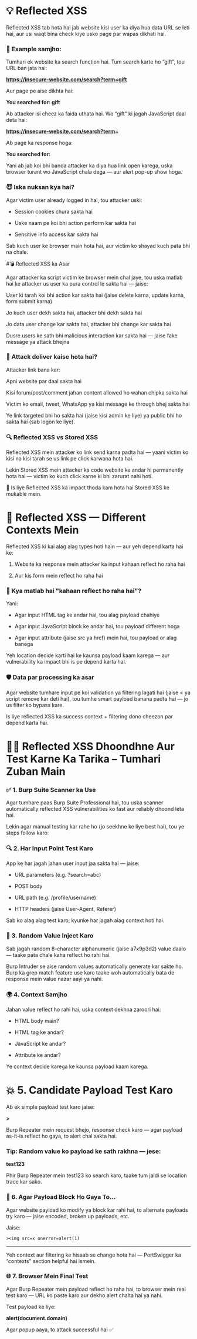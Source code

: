 # 💡 Reflected XSS 

Reflected XSS tab hota hai jab website kisi user ka diya hua data URL se leti hai, aur usi waqt bina check kiye usko page par wapas dikhati hai.

### 🧪 Example samjho:

Tumhari ek website ka search function hai. Tum search karte ho “gift”, tou URL ban jata hai:

**https://insecure-website.com/search?term=gift**

Aur page pe aise dikhta hai:

**<p>You searched for: gift</p>**

Ab attacker isi cheez ka faida uthata hai. Wo “gift” ki jagah JavaScript daal deta hai:

**https://insecure-website.com/search?term=<script>alert('XSS')</script>**

Ab page ka response hoga:

**<p>You searched for: <script>alert('XSS')</script></p>**

Yani ab jab koi bhi banda attacker ka diya hua link open karega, uska browser turant wo JavaScript chala dega — aur alert pop-up show hoga.

### 😈 Iska nuksan kya hai?

Agar victim user already logged in hai, tou attacker uski:

- Session cookies chura sakta hai

- Uske naam pe koi bhi action perform kar sakta hai

- Sensitive info access kar sakta hai

Sab kuch user ke browser main hota hai, aur victim ko shayad kuch pata bhi na chale.

#💣 Reflected XSS ka Asar

Agar attacker ka script victim ke browser mein chal jaye, tou uska matlab hai ke attacker us user ka pura control le sakta hai — jaise:

User ki tarah koi bhi action kar sakta hai (jaise delete karna, update karna, form submit karna)

Jo kuch user dekh sakta hai, attacker bhi dekh sakta hai

Jo data user change kar sakta hai, attacker bhi change kar sakta hai

Dusre users ke sath bhi malicious interaction kar sakta hai — jaise fake message ya attack bhejna

### 💌 Attack deliver kaise hota hai?

Attacker link bana kar:

Apni website par daal sakta hai

Kisi forum/post/comment jahan content allowed ho wahan chipka sakta hai

Victim ko email, tweet, WhatsApp ya kisi message ke through bhej sakta hai

Ye link targeted bhi ho sakta hai (jaise kisi admin ke liye) ya public bhi ho sakta hai (sab logon ke liye).


### 🔍 Reflected XSS vs Stored XSS

Reflected XSS mein attacker ko link send karna padta hai — yaani victim ko kisi na kisi tarah se us link pe click karwana hota hai.

Lekin Stored XSS mein attacker ka code website ke andar hi permanently hota hai — victim ko kuch click karne ki bhi zarurat nahi hoti.

📌 Is liye Reflected XSS ka impact thoda kam hota hai Stored XSS ke mukable mein.

# 🎯 Reflected XSS — Different Contexts Mein

Reflected XSS ki kai alag alag types hoti hain — aur yeh depend karta hai ke:

1. Website ka response mein attacker ka input kahaan reflect ho raha hai

2. Aur kis form mein reflect ho raha hai

### 📍 Kya matlab hai "kahaan reflect ho raha hai"?

Yani:

- Agar input HTML tag ke andar hai, tou alag payload chahiye

- Agar input JavaScript block ke andar hai, tou payload different hoga

- Agar input attribute (jaise src ya href) mein hai, tou payload or alag banega

Yeh location decide karti hai ke kaunsa payload kaam karega — aur vulnerability ka impact bhi is pe depend karta hai.

### 🛡️ Data par processing ka asar

Agar website tumhare input pe koi validation ya filtering lagati hai (jaise < ya script remove kar deti hai), tou tumhe smart payload banana padta hai — jo us filter ko bypass kare.

Is liye reflected XSS ka success context + filtering dono cheezon par depend karta hai.

# 🕵️‍♂️ Reflected XSS Dhoondhne Aur Test Karne Ka Tarika – Tumhari Zuban Main

### ✅ 1. Burp Suite Scanner ka Use

Agar tumhare paas Burp Suite Professional hai, tou uska scanner automatically reflected XSS vulnerabilities ko fast aur reliably dhoond leta hai.

Lekin agar manual testing kar rahe ho (jo seekhne ke liye best hai), tou ye steps follow karo:

### 🔍 2. Har Input Point Test Karo

App ke har jagah jahan user input jaa sakta hai — jaise:

- URL parameters (e.g. ?search=abc)

- POST body

- URL path (e.g. /profile/username)

- HTTP headers (jaise User-Agent, Referer)

Sab ko alag alag test karo, kyunke har jagah alag context hoti hai.

### 🧪 3. Random Value Inject Karo

Sab jagah random 8-character alphanumeric (jaise a7x9p3d2) value daalo — taake pata chale kaha reflect ho rahi hai.

Burp Intruder se aise random values automatically generate kar sakte ho.
Burp ka grep match feature use karo taake woh automatically bata de response mein value nazar aayi ya nahi.

### 🌍 4. Context Samjho

Jahan value reflect ho rahi hai, uska context dekhna zaroori hai:

- HTML body main?

- HTML tag ke andar?

- JavaScript ke andar?

- Attribute ke andar?

Ye context decide karega ke kaunsa payload kaam karega.

# 💥 5. Candidate Payload Test Karo

Ab ek simple payload test karo jaise:

**><script>alert(1)</script>**

Burp Repeater mein request bhejo, response check karo — agar payload as-it-is reflect ho gaya, to alert chal sakta hai.

### Tip: Random value ko payload ke sath rakhna — jese:

**test123<script>alert(1)</script>**

Phir Burp Repeater mein test123 ko search karo, taake tum jaldi se location trace kar sako.

### 🔄 6. Agar Payload Block Ho Gaya To...

Agar website payload ko modify ya block kar rahi hai, to alternate payloads try karo — jaise encoded, broken up payloads, etc.

Jaise:

```><img src=x onerror=alert(1)```

---

Yeh context aur filtering ke hisaab se change hota hai — PortSwigger ka “contexts” section helpful hai ismein.

### 🌐 7. Browser Mein Final Test

Agar Burp Repeater mein payload reflect ho raha hai, to browser mein real test karo — URL ko paste karo aur dekho alert chalta hai ya nahi.

Test payload ke liye:

**alert(document.domain)**

Agar popup aaya, to attack successful hai ✅